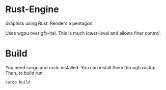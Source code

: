 # Rust-Engine
Graphics using Rust. Renders a pentagon.

Uses wgpu over gfx-hal. This is much lower-level
and allows finer control.
 
Build
===

You need cargo and rustc installed. You can install them through rustup.
Then, to build run:

```
cargo build
```
